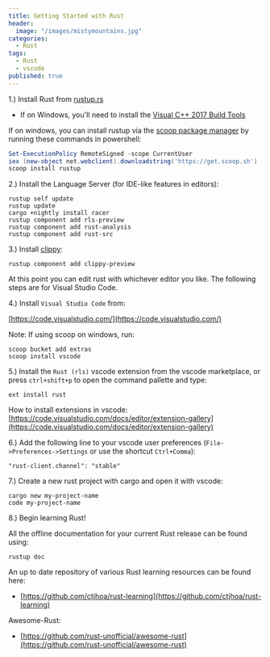 ```yaml
---
title: Getting Started with Rust
header:
  image: "/images/mistymountains.jpg"
categories:
  - Rust
tags:
  - Rust
  - vscode
published: true
---
```


1.) Install Rust from [rustup.rs](https://rustup.rs)

* If on Windows, you'll need to install the [Visual C++ 2017 Build Tools](https://www.visualstudio.com/downloads/#build-tools-for-visual-studio-2017)

If on windows, you can install rustup via the [scoop package manager](https://scoop.sh/) by running these commands in powershell:

```powershell
Set-ExecutionPolicy RemoteSigned -scope CurrentUser
iex (new-object net.webclient).downloadstring('https://get.scoop.sh')
scoop install rustup
```

2.) Install the Language Server (for IDE-like features in editors):

```
rustup self update
rustup update
cargo +nightly install racer
rustup component add rls-preview
rustup component add rust-analysis
rustup component add rust-src
```

3.) Install [clippy](https://github.com/rust-lang/rust-clippy):

```
rustup component add clippy-preview
```

At this point you can edit rust with whichever editor you like. The following steps are for Visual Studio Code.

4.) Install `Visual Studio Code` from:

[https://code.visualstudio.com/](https://code.visualstudio.com/)

Note: If using scoop on windows, run:

```
scoop bucket add extras
scoop install vscode
```

5.) Install the `Rust (rls)` vscode extension from the vscode marketplace, or press `ctrl+shift+p` to open the command pallette and type:

```
ext install rust
```

How to install extensions in vscode:
[https://code.visualstudio.com/docs/editor/extension-gallery](https://code.visualstudio.com/docs/editor/extension-gallery)

6.) Add the following line to your vscode user preferences (`File->Preferences->Settings` or use the shortcut `Ctrl+Comma`):

```
"rust-client.channel": "stable"
```

7.) Create a new rust project with cargo and open it with vscode:

```
cargo new my-project-name
code my-project-name
```

8.) Begin learning Rust!

All the offline documentation for your current Rust release can be found using:

```
rustup doc
```

An up to date repository of various Rust learning resources can be found here:

* [https://github.com/ctjhoa/rust-learning](https://github.com/ctjhoa/rust-learning)

Awesome-Rust:

* [https://github.com/rust-unofficial/awesome-rust](https://github.com/rust-unofficial/awesome-rust)

